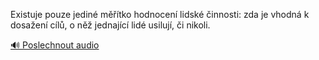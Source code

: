 
Existuje pouze jediné měřítko hodnocení lidské činnosti: zda je vhodná k dosažení cílů, o něž jednající lidé usilují, či nikoli.

[🔊 Poslechnout audio](/data/7-paragraphs/audio/chapter_42/para_008-Existuje-pouze-jedin-mtko-hodnocen-lidsk-in.mp3)
